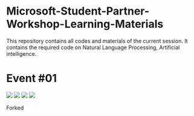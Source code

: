 # Microsoft-Student-Partner-Workshop-Learning-Materials
This repository contains all codes and materials of the current session. It contains the  required code on Natural Language Processing, Artificial intelligence.

# Event #01

<img src="./brochure/1.png" >
<img src="./brochure/2.png" >
<img src="./brochure/3.png" >
<img src="./brochure/4.png" >

Forked